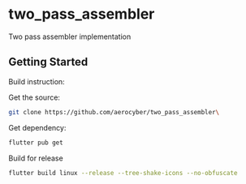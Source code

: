 # two_pass_assembler

Two pass assembler implementation

## Getting Started

Build instruction:

Get the source:
```bash
git clone https://github.com/aerocyber/two_pass_assembler\
```

Get dependency:
```bash
flutter pub get
```

Build for release
```bash
flutter build linux --release --tree-shake-icons --no-obfuscate
```
